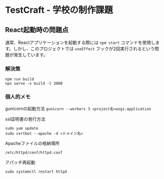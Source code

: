 # TestCraft - 学校の制作課題

## React起動時の問題点

通常、Reactアプリケーションを起動する際には `npm start` コマンドを使用します。しかし、このプロジェクトでは `useEffect` フックが2回実行されるという問題が発生しています。

### 解決策

```
npm run build
npx serve -s build -l 3000
```

### 個人的メモ
gunicornの起動方法
`gunicorn --workers 3 <project名>wsgi:application`

ssl証明書の発行方法
```
sudo yum update
sudo certbot --apache -d <ドメイン名>
```

Apacheファイルの格納場所
```
/etc/httpd/conf/httpd.conf
```
アパッチ再起動
```
sudo systemctl restart httpd
```